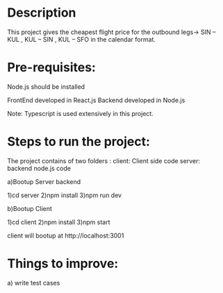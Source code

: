 # Description

This project gives the cheapest flight price for the outbound legs-> SIN – KUL , KUL – SIN , KUL – SFO in the calendar format.

# Pre-requisites:
Node.js should be installed

FrontEnd developed in React.js
Backend developed in Node.js

Note: Typescript is used extensively in this project.

# Steps to run the project:

The project contains of two folders :
client: Client side code
server: backend node.js code

a)Bootup Server backend

1)cd server
2)npm install
3)npm run dev

b)Bootup Client

1)cd client
2)npm install
3)npm start

client will bootup at http://localhost:3001

# Things to improve:

a) write test cases
